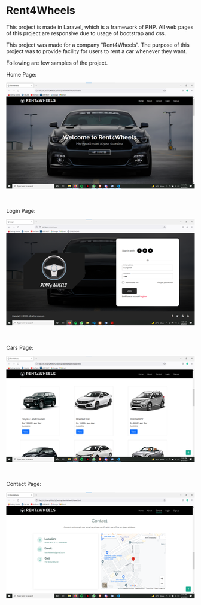 # Rent4Wheels

This project is made in Laravel, which is a framework of PHP. All web pages of this project are responsive due to usage of bootstrap and css. 

This project was made for a company "Rent4Wheels". The purpose of this project was to provide facility for users to rent a car whenever they want. 

Following are few samples of the project. 

Home Page: 

<div align="center">
  <img src="images/home.png" width="550" >
</div>

<br>
<br>

Login Page: 

<div align="center">
  <img src="images/login.png" width="550" >
</div>

<br>
<br>

Cars Page: 

<div align="center">
  <img src="images/cars.png" width="550" >
</div>

<br>
<br>

Contact Page: 

<div align="center">
  <img src="images/contact.png" width="550" >
</div>

<br>
<br>

